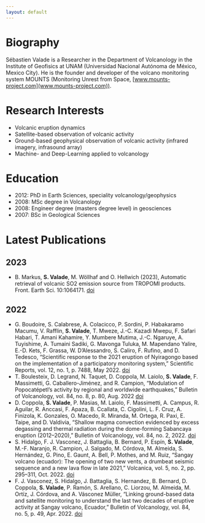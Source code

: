 ```yaml
---
layout: default
---
```


# Biography
Sébastien Valade is a Researcher in the Department of Volcanology in the Institute of Geofisics at UNAM (Universidad Nacional Autónoma de México, Mexico City). He is the founder and developer of the volcano monitoring system MOUNTS (Monitoring Unrest from Space, [www.mounts-project.com](www.mounts-project.com)).

# Research Interests
- Volcanic eruption dynamics
- Satellite-based observation of volcanic activity
- Ground-based geophysical observation of volcanic activity (infrared imagery, infrasound array)
- Machine- and Deep-Learning applied to volcanology

# Education
- 2012: PhD in Earth Sciences, speciality volcanology/geophysics
- 2008: MSc degree in Volcanology
- 2008: Engineer degree (masters degree level) in geosciences
- 2007: BSc in Geological Sciences

# Latest Publications
## 2023
-  B. Markus, **S. Valade**, M. Wöllhaf and O. Hellwich (2023), Automatic retrieval of volcanic SO2 emission source from TROPOMI products. Front. Earth Sci. 10:1064171. [doi](10.3389/feart.2022.1064171)

## 2022
- G. Boudoire, S. Calabrese, A. Colacicco, P. Sordini, P. Habakaramo Macumu, V. Rafflin, **S. Valade**, T. Mweze, J.-C. Kazadi Mwepu, F. Safari Habari, T. Amani Kahamire, Y. Mumbere Mutima, J.-C. Ngaruye, A. Tuyishime, A. Tumaini Sadiki, G. Mavonga Tuluka, M. Mapendano Yalire, E.-D. Kets, F. Grassa, W. D’Alessandro, S. Caliro, F. Rufino, and D. Tedesco, “Scientific response to the 2021 eruption of Nyiragongo based on the implementation of a participatory monitoring system,” Scientific Reports, vol. 12, no. 1, p. 7488, May 2022. [doi](10.1038/s41598-022-11149-0)  
- T. Boulesteix, D. Legrand, N. Taquet, D. Coppola, M. Laiolo, **S. Valade**, F. Massimetti, G. Caballero-Jiménez, and R. Campion, “Modulation of Popocatépetl’s activity by regional and worldwide earthquakes,” Bulletin of Volcanology, vol. 84, no. 8, p. 80, Aug. 2022 [doi](10.1007/s00445-022-01584-2)  
- D. Coppola, **S. Valade**, P. Masias, M. Laiolo, F. Massimetti, A. Campus, R. Aguilar, R. Anccasi, F. Apaza, B. Ccallata, C. Cigolini, L. F. Cruz, A. Finizola, K. Gonzales, O. Macedo, R. Miranda, M. Ortega, R. Paxi, E. Taipe, and D. Valdivia, “Shallow magma convection evidenced by excess degassing and thermal radiation during the dome-forming Sabancaya eruption (2012–2020),” Bulletin of Volcanology, vol. 84, no. 2, 2022. [doi](10.1007/s00445-022-01523-1)  
- S. Hidalgo, F. J. Vasconez, J. Battaglia, B. Bernard, P. Espı́n, **S. Valade**, M.-F. Naranjo, R. Campion, J. Salgado, M. Córdova, M. Almeida, S. Hernández, G. Pino, E. Gaunt, A. Bell, P. Mothes, and M. Ruiz, “Sangay volcano (ecuador): The opening of two new vents, a drumbeat seismic sequence and a new lava flow in late 2021,” Volcanica, vol. 5, no. 2, pp. 295–311, Oct. 2022. [doi](10.30909/vol.05.02.295311)  
- F. J. Vasconez, S. Hidalgo, J. Battaglia, S. Hernandez, B. Bernard, D. Coppola, **S. Valade**, P. Ramón, S. Arellano, C. Liorzou, M. Almeida, M. Ortíz, J. Córdova, and A. Vásconez Müller, “Linking ground-based data and satellite monitoring to understand the last two decades of eruptive activity at Sangay volcano, Ecuador,” Bulletin of Volcanology, vol. 84, no. 5, p. 49, Apr. 2022. [doi](10.1007/s00445-022-01560-w)

